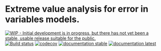 # Extreme value analysis for error in variables models.


[![WIP - Initial development is in progress, but there has not yet been a stable, usable release suitable for the public.](https://www.repostatus.org/badges/latest/wip.svg)](https://www.repostatus.org/#wip)
[![Build status](https://github.com/JuliaExtremes/ErrorsInVariablesExtremes.jl/workflows/CI/badge.svg)](https://github.com/JuliaExtremes/ErrorsInVariablesExtremes.jl/actions)
[![codecov](https://codecov.io/gh/JuliaExtremes/ErrorsInVariablesExtremes.jl/branch/master/graph/badge.svg?token=7UGVMF0ENE)](https://codecov.io/gh/JuliaExtremes/ErrorsInVariablesExtremes.jl)
[![documentation stable](https://img.shields.io/badge/docs-stable-blue.svg)](https://github.com/JuliaExtremes/ErrorsInVariablesExtremes.jl/stable/)
[![documentation latest](https://img.shields.io/badge/docs-latest-blue.svg)](https://github.com/JuliaExtremes/ErrorsInVariablesExtremes.jl/dev/)